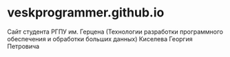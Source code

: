 # veskprogrammer.github.io
Сайт студента РГПУ им. Герцена (Технологии разработки программного обеспечения и обработки больших данных) Киселева Георгия Петровича
